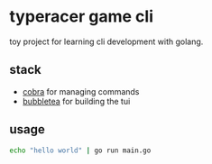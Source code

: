 # typeracer game cli

toy project for learning cli development with golang.

## stack

- [cobra](https://github.com/spf13/cobra) for managing commands
- [bubbletea](https://github.com/charmbracelet/bubbletea) for building the tui

## usage

```bash
echo "hello world" | go run main.go
```
